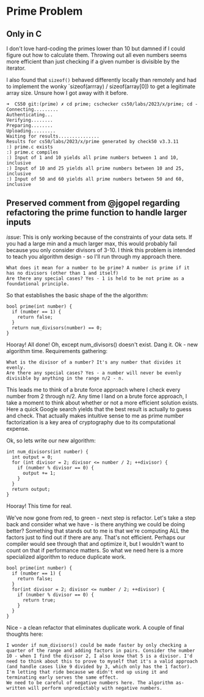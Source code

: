 # Prime Problem

## Only in C

I don't love hard-coding the primes lower than 10 but damned if I could figure
out how to calculate them. Throwing out all even numbers seems more efficient
than just checking if a given number is divisible by the iterator.

I also found that `sizeof()` behaved differently locally than remotely and had
to implement the wonky \`sizeof(arrray) / sizeof(array\[0\]) to get a legitimate
array size. Unsure how I got away with it before.

```
➜  CS50 git:(prime) ✗ cd prime; cschecker cs50/labs/2023/x/prime; cd -
Connecting.........
Authenticating...
Verifying........
Preparing........
Uploading.........
Waiting for results...............
Results for cs50/labs/2023/x/prime generated by check50 v3.3.11
:) prime.c exists
:) prime.c compiles
:) Input of 1 and 10 yields all prime numbers between 1 and 10, inclusive
:) Input of 10 and 25 yields all prime numbers between 10 and 25, inclusive
:) Input of 50 and 60 yields all prime numbers between 50 and 60, inclusive
```

## Preserved comment from @jgopel regarding refactoring the prime function to handle larger inputs

*issue*: This is only working because of the constraints of your data sets. If
you had a large min and a much larger max, this would probably fail because you
only consider divisors of 3-10. I think this problem is intended to teach you
algorithm design - so I'll run through my approach there.

```
What does it mean for a number to be prime? A number is prime if it has no divisors (other than 1 and itself)
Are there any special cases? Yes - 1 is held to be not prime as a foundational principle.
```

So that establishes the basic shape of the the algorithm:

```
bool prime(int number) {
  if (number == 1) {
    return false;
  }
  return num_divisors(number) == 0;
}
```

Hooray! All done! Oh, except num_divisors() doesn't exist. Dang it. Ok - new
algorithm time. Requirements gathering:

```
What is the divisor of a number? It's any number that divides it evenly.
Are there any special cases? Yes - a number will never be evenly divisible by anything in the range n/2 - n.
```

This leads me to think of a brute force approach where I check every number from
2 through n/2. Any time I land on a brute force approach, I take a moment to
think about whether or not a more efficient solution exists. Here a quick Google
search yields that the best result is actually to guess and check. That actually
makes intuitive sense to me as prime number factorization is a key area of
cryptography due to its computational expense.

Ok, so lets write our new algorithm:

```
int num_divisors(int number) {
  int output = 0;
  for (int divisor = 2; divisor <= number / 2; ++divisor) {
    if (number % divisor == 0) {
      output += 1;
    }
  }
  return output;
}
```

Hooray! This time for real.

We've now gone from red, to green - next step is refactor. Let's take a step
back and consider what we have - is there anything we could be doing better?
Something that stands out to me is that we're computing ALL the factors just to
find out if there are any. That's not efficient. Perhaps our compiler would see
through that and optimize it, but I wouldn't want to count on that if
performance matters. So what we need here is a more specialized algorithm to
reduce duplicate work.

```
bool prime(int number) {
  if (number == 1) {
    return false;
  }
  for(int divisor = 2; divisor <= number / 2; ++divisor) {
    if (number % divisor == 0) {
      return true;
    }
  }
}
```

Nice - a clean refactor that eliminates duplicate work. A couple of final
thoughts here:

```
I wonder if num_divisors() could be made faster by only checking a quarter of the range and adding factors in pairs. Consider the number 10 - when I find the divisor 2, I also know that 5 is a divisor. I'd need to think about this to prove to myself that it's a valid approach (and handle cases like 9 divided by 3, which only has the 1 factor). I'm letting that ride because we didn't end up using it and terminating early serves the same effect.
We need to be careful of negative numbers here. The algorithm as-written will perform unpredictably with negative numbers.
```
